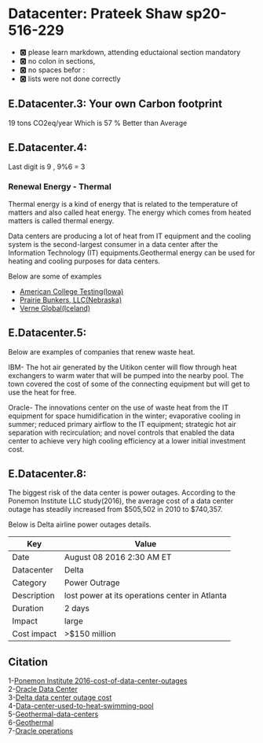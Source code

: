 # Datacenter: Prateek Shaw sp20-516-229

* :o2: please learn markdown, attending eductaional section mandatory
* :o2: no colon in sections, 
* :o2: no spaces befor :
* :o2: lists were not done correctly


## E.Datacenter.3: Your own Carbon footprint


19 tons CO2eq/year  Which is 57 % Better than Average

## E.Datacenter.4:

Last digit is 9 , 9%6 = 3

### Renewal Energy - Thermal 

Thermal energy is a kind of energy that is related to the temperature of matters and also called heat energy. The energy which comes from heated matters is called thermal energy.

Data centers are producing a lot of heat from IT equipment and the cooling system is the second-largest consumer in a data center after the Information Technology (IT) equipments.Geothermal energy can be used for heating and cooling purposes for data centers.

Below are some of examples  

* [American College Testing(Iowa)](https://www.datacenterknowledge.com/archives/2009/08/13/geothermal-data-center-is-leed-platinum)    
* [Prairie Bunkers, LLC(Nebraska)](https://www.datacenterknowledge.com/archives/2009/08/25/prairie-bunkers-pursues-geothermal-cooling/)  
* [Verne Global(Iceland)](https://www.datacenterknowledge.com/archives/2010/01/18/iceland-gets-major-data-center-project/)    
## E.Datacenter.5:

Below are examples of companies that renew waste heat.

IBM- The hot air generated by the Uitikon center will flow through heat exchangers to warm water that will be pumped into the nearby pool. The town covered the cost of some of the connecting equipment but will get to use the heat for free.

Oracle- The innovations center on the use of waste heat from the IT equipment for space humidification in the winter; evaporative cooling in summer; reduced primary airflow to the IT equipment; strategic hot air separation with recirculation; and novel controls that enabled the data center to achieve very high cooling efficiency at a lower initial investment cost.

## E.Datacenter.8:

The biggest risk of the data center is power outages. According to the Ponemon Institute LLC study(2016), the average cost of a data center outage has steadily increased from $505,502 in 2010 to $740,357.

Below is Delta airline power outages details.

| Key              | Value |
| ------------------- | ------- | 
| Date  | August 08 2016 2:30 AM ET  |
| Datacenter | Delta |
| Category | Power Outrage |
| Description | lost power at its operations center in Atlanta |
| Duration | 2 days |
| Impact | large |
| Cost impact | >$150 million |

## Citation 

1-[Ponemon Institute 2016-cost-of-data-center-outages](https://www.vertiv.com/globalassets/documents/reports/2016-cost-of-data-center-outages-11-11_51190_1.pdf)  
2-[Oracle Data Center](http://www.oracle.com/us/products/applications/green/innovation-data-center-2394061.pdf)  
3-[Delta data center outage cost](https://money.cnn.com/2016/09/07/technology/delta-computer-outage-cost/)   
4-[Data-center-used-to-heat-swimming-pool](https://www.datacenterknowledge.com/archives/2008/04/02/data-center-used-to-heat-swimming-pool)    
5-[Geothermal-data-centers ](https://www.datacenterknowledge.com/geothermal-data-centers)    
6-[Geothermal](https://www.irena.org/geothermal)    
7-[Oracle operations](https://www.oracle.com/corporate/citizenship/sustainability/operations.html)    

